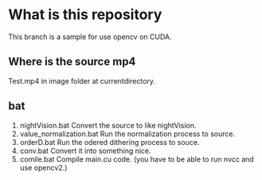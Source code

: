# What is this repository
This branch is a sample for use opencv on CUDA.
## Where is the source mp4
Test.mp4 in image folder at currentdirectory.
## bat
1. nightVision.bat
Convert the source to like nightVision.
1. value_normalization.bat
Run the normalization process to source.
1. orderD.bat
Run the odered dithering process to souce.
1. conv.bat
Convert it into something nice.
1. comile.bat
Compile main.cu code.
(you have to be able to run nvcc and use opencv2.)